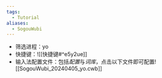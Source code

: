 ```yaml
---
tags:
  - Tutorial
aliases:
  - SogouWubi
---
```

- 筛选进程：yo 
- 快捷键：![[快捷键#^e5y2ue]]
- 输入法配置文件：包括*配置*与*词库*，点击以下文件即可配置![[SogouWubi_20240405_yo.cwb]]